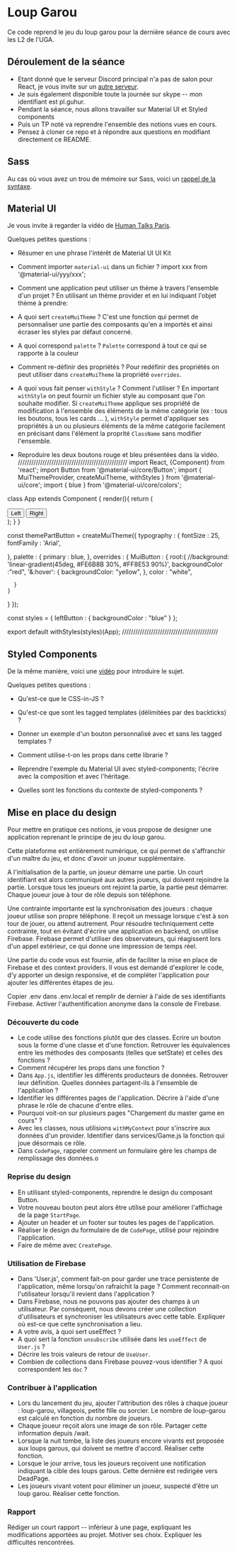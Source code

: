 # Loup Garou

Ce code reprend le jeu du loup garou pour la dernière séance de cours avec les L2 de l'UGA.

## Déroulement de la séance

- Etant donné que le serveur Discord principal n'a pas de salon pour React, je vous invite sur un [autre serveur](https://discord.gg/qk3TzeV).
- Je suis également disponible toute la journée sur skype -- mon identifiant est pl.guhur.
- Pendant la séance, nous allons travailler sur Material UI et Styled components
- Puis un TP noté va reprendre l'ensemble des notions vues en cours.
- Pensez à cloner ce repo et à répondre aux questions en modifiant directement ce README.

## Sass

Au cas où vous avez un trou de mémoire sur Sass, voici un [rappel de la syntaxe](https://devhints.io/sass).

## Material UI

Je vous invite à regarder la vidéo de [Human Talks Paris](https://www.youtube.com/watch?v=D3tB_DGgICE).


Quelques petites questions :

- Résumer en une phrase l'intérêt de Material UI
UI Kit

- Comment importer `material-ui` dans un fichier ?
import xxx from '@material-ui/yyy/xxx';

- Comment une application peut utiliser un thème à travers l'ensemble d'un projet ?
En utilisant un thème provider et en lui indiquant l'objet thème à prendre: <MuiThemeProvider theme="xxx" ></MuiThemeProvider>

- A quoi sert `createMuiTheme` ?
C'est une fonction qui permet de personnaliser une partie des composants qu'en a importés et ainsi écraser les styles par défaut concerné.

- A quoi correspond `palette` ?
`Palette` correspond à tout ce qui se rapporte à la couleur

- Comment re-définir des propriétés ?
Pour redéfinir des propriétés on peut utiliser  dans `createMuiTheme` la propriété `overrides`.

- A quoi vous fait penser `withStyle` ? Comment l'utiliser ?
En important `withStyle` on peut fournir un fichier style au composant que l'on souhaite modifier. Si `createMuiTheme` applique ses propriété de modification à l'ensemble des éléments de la même catégorie (ex : tous les boutons, tous les cards ... ), `withStyle` permet d'appliquer ses propriétés à un ou plusieurs éléments de la même catégorie facilement en précisant dans l'élément la proprité `ClassName` sans modifier l'ensemble.

- Reproduire les deux boutons rouge et bleu présentées dans la vidéo.
/////////////////////////////////////////////////
import React, {Component} from 'react';
import Button from '@material-ui/core/Button';
import { MuiThemeProvider, createMuiTheme, withStyles } from '@material-ui/core';
import { blue } from '@material-ui/core/colors';

class App extends Component {
    render(){
        return (
            <div>
                <MuiThemeProvider theme={themePartButton}>
                    <Button className={this.props.classes.leftButton}>Left</Button>
                    <Button>Right</Button>
                </MuiThemeProvider>
            </div>
        );
    }
}

const themePartButton = createMuiTheme({
  typography : {
    fontSize : 25,
    fontFamily : 'Arial',

  },
  palette : {
    primary : blue,
  },
  overrides : {
    MuiButton : {
      root:{
        //background: 'linear-gradient(45deg, #FE6B8B 30%, #FF8E53 90%)',
        backgroundColor :"red",
        '&:hover': {
          backgroundColor: "yellow",
        },
        color : "white",

      }
    }
  }
});

const styles = {
  leftButton : {
    backgroundColor : "blue"
  }
};

export default withStyles(styles)(App);
///////////////////////////////////////////




## Styled Components

De la même manière, voici une [vidéo](https://www.youtube.com/watch?v=mS0UKNBh-Ig) pour introduire le sujet.

Quelques petites questions :

- Qu'est-ce que le CSS-in-JS ?

- Qu'est-ce que sont les tagged templates (délimitées par des backticks) ?

- Donner un exemple d'un bouton personnalisé avec et sans les tagged templates ?

- Comment utilise-t-on les props dans cette librarie ?

- Reprendre l'exemple du Material UI avec styled-components; l'écrire avec la composition et avec l'héritage.

- Quelles sont les fonctions du contexte de styled-components ?





## Mise en place du design

Pour mettre en pratique ces notions, je vous propose de designer une application reprenant le principe de jeu du loup garou.

Cette plateforme est entièrement numérique, ce qui permet de s'affranchir d'un maître du jeu, et donc d'avoir un joueur supplémentaire.

A l'initialisation de la partie, un joueur démarre une partie. Un court identifiant est alors communiqué aux autres joueurs, qui doivent rejoindre la partie.
Lorsque tous les joueurs ont rejoint la partie, la partie peut démarrer. Chaque joueur joue à tour de rôle depuis son téléphone.

Une contrainte importante est la synchronisation des joueurs : chaque joueur utilise son propre téléphone. Il reçoit un message lorsque c'est à son tour de jouer, ou attend autrement. Pour résoudre techniquement cette contrainte, tout en évitant d'écrire une application en backend, on utilise Firebase. Firebase permet d'utiliser des observateurs, qui réagissent lors d'un appel extérieur, ce qui donne une impression de temps réel.

Une partie du code vous est fournie, afin de faciliter la mise en place de Firebase et des context providers. Il vous est demandé d'explorer le code, d'y apporter un design responsive, et de compléter l'application pour ajouter les différentes étapes de jeu.

Copier .env dans .env.local et remplir de dernier à l'aide de ses identifiants Firebase.
Activer l'authentification anonyme dans la console de Firebase.

### Découverte du code

- Le code utilise des fonctions plutôt que des classes. Ecrire un bouton sous la forme d'une classe et d'une fonction. Retrouver les équivalences entre les méthodes des composants (telles que setState) et celles des fonctions ?
- Comment récupérer les props dans une fonction ?
- Dans `App.js`, identifier les différents producteurs de données. Retrouver leur définition. Quelles données partagent-ils à l'ensemble de l'application ?
- Identifier les différentes pages de l'application. Décrire à l'aide d'une phrase le rôle de chacune d'entre elles.
- Pourquoi voit-on sur plusieurs pages "Chargement du master game en cours" ?
- Avec les classes, nous utilisions `withMyContext` pour s'inscrire aux données d'un provider. Identifier dans services/Game.js la fonction qui joue désormais ce rôle.
- Dans `CodePage`, rappeler comment un formulaire gère les champs de remplissage des données.o

### Reprise du design

- En utilisant styled-components, reprendre le design du composant Button.
- Votre nouveau bouton peut alors être utilisé pour améliorer l'affichage de la page `StartPage`.
- Ajouter un header et un footer sur toutes les pages de l'application. 
- Réaliser le design du formulaire de de `CodePage`, utilisé pour rejoindre l'application.
- Faire de même avec `CreatePage`.


### Utilisation de Firebase

- Dans 'User.js', comment fait-on pour garder une trace persistente de l'application, même lorsqu'on rafraichit la page ? Comment reconnait-on l'utilisateur lorsqu'il revient dans l'application ?
- Dans Firebase, nous ne pouvons pas ajouter des champs à un utilisateur. Par conséquent, nous devons créer une collection d'utilisateurs et synchroniser les utilisateurs avec cette table. Expliquer où est-ce que cette synchronisation a lieu.
- A votre avis, à quoi sert useEffect ?
- A quoi sert la fonction `unsubscribe` utilisée dans les `useEffect` de `User.js` ?
- Décrire les trois valeurs de retour de `UseUser`.
- Combien de collections dans Firebase pouvez-vous identifier ? A quoi correspondent les `doc` ?

### Contribuer à l'application

- Lors du lancement du jeu, ajouter l'attribution des rôles à chaque joueur : loup-garou, villageois, petite fille ou sorcier. Le nombre de loup-garou est calculé en fonction du nombre de joueurs.
- Chaque joueur reçoit alors une image de son rôle. Partager cette information depuis /wait.
- Lorsque la nuit tombe, la liste des joueurs encore vivants est proposée aux  loups garous, qui doivent se mettre d'accord. Réaliser cette fonction.
- Lorsque le jour arrive, tous les joueurs reçoivent une notification indiquant la cible des loups garous. Cette dernière est redirigée vers DeadPage.
- Les joueurs vivant votent pour éliminer un joueur, suspecté d'être un loup garou. Réaliser cette fonction.

### Rapport

Rédiger un court rapport -- inférieur à une page, expliquant les modifications apportées au projet. Motiver ses choix. Expliquer les difficultés rencontrées.

